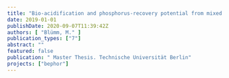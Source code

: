 ```yaml
---
title: "Bio-acidification and phosphorus-recovery potential from mixed excess and primary sludge in sewage treatment plants with biological and chemical phosphours removal."
date: 2019-01-01
publishDate: 2020-09-07T11:39:42Z
authors: [ "Blümm, M." ]
publication_types: ["7"]
abstract: ""
featured: false
publication: " Master Thesis. Technische Universität Berlin"
projects: ["bephor"]
---
```


